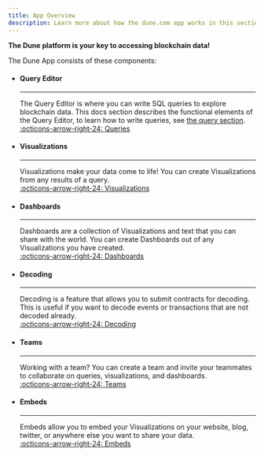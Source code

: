 ```yaml
---
title: App Overview
description: Learn more about how the dune.com app works in this section!
---
```


**The Dune platform is your key to accessing blockchain data!**  

  

The Dune App consists of these components:
<div class="grid cards" markdown>

-   #### Query Editor

    ---

    The Query Editor is where you can write SQL queries to explore blockchain data. This docs section describes the functional elements of the Query Editor, to learn how to write queries, see [the query section](../query/index.md).  
    [:octicons-arrow-right-24: Queries](queries/index.md)

-   #### Visualizations

    ---

    Visualizations make your data come to life! You can create Visualizations from any results of a query.  
    [:octicons-arrow-right-24: Visualizations](visualizations/index.md)

-   #### Dashboards

    ---

    Dashboards are a collection of Visualizations and text that you can share with the world. You can create Dashboards out of any Visualizations you have created.  
    [:octicons-arrow-right-24: Dashboards](dashboards.md)

-   #### Decoding

    ---

    Decoding is a feature that allows you to submit contracts for decoding. This is useful if you want to decode events or transactions that are not decoded already.  
    [:octicons-arrow-right-24: Decoding](decoding-contracts.md)

-   #### Teams

    ---

    Working with a team? You can create a team and invite your teammates to collaborate on queries, visualizations, and dashboards.  
    [:octicons-arrow-right-24: Teams](teams.md)

-   #### Embeds

    ---

    Embeds allow you to embed your Visualizations on your website, blog, twitter, or anywhere else you want to share your data.  
    [:octicons-arrow-right-24: Embeds](embeds.md)

</div>


